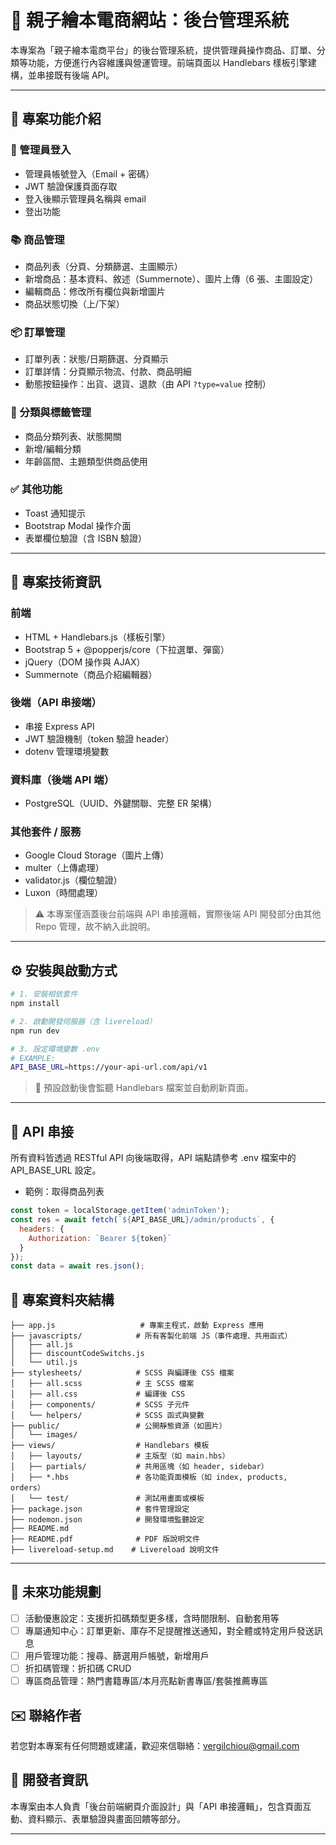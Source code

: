 # 📘 親子繪本電商網站：後台管理系統

本專案為「親子繪本電商平台」的後台管理系統，提供管理員操作商品、訂單、分類等功能，方便進行內容維護與營運管理。前端頁面以 Handlebars 樣板引擎建構，並串接既有後端 API。

---

## 📌 專案功能介紹

### 🔐 管理員登入

* 管理員帳號登入（Email + 密碼）
* JWT 驗證保護頁面存取
* 登入後顯示管理員名稱與 email
* 登出功能

### 📚 商品管理

* 商品列表（分頁、分類篩選、主圖顯示）
* 新增商品：基本資料、敘述（Summernote）、圖片上傳（6 張、主圖設定）
* 編輯商品：修改所有欄位與新增圖片
* 商品狀態切換（上/下架）

### 📦 訂單管理

* 訂單列表：狀態/日期篩選、分頁顯示
* 訂單詳情：分頁顯示物流、付款、商品明細
* 動態按鈕操作：出貨、退貨、退款（由 API `?type=value` 控制）

### 🧩 分類與標籤管理

* 商品分類列表、狀態開關
* 新增/編輯分類
* 年齡區間、主題類型供商品使用

### ✅ 其他功能

* Toast 通知提示
* Bootstrap Modal 操作介面
* 表單欄位驗證（含 ISBN 驗證）

---

## 🔧 專案技術資訊

### 前端

* HTML + Handlebars.js（樣板引擎）
* Bootstrap 5 + @popperjs/core（下拉選單、彈窗）
* jQuery（DOM 操作與 AJAX）
* Summernote（商品介紹編輯器）

### 後端（API 串接端）

* 串接 Express API
* JWT 驗證機制（token 驗證 header）
* dotenv 管理環境變數

### 資料庫（後端 API 端）

* PostgreSQL（UUID、外鍵關聯、完整 ER 架構）

### 其他套件 / 服務

* Google Cloud Storage（圖片上傳）
* multer（上傳處理）
* validator.js（欄位驗證）
* Luxon（時間處理）

> ⚠️ 本專案僅涵蓋後台前端與 API 串接邏輯，實際後端 API 開發部分由其他 Repo 管理，故不納入此說明。

---

## ⚙️ 安裝與啟動方式

```bash
# 1. 安裝相依套件
npm install

# 2. 啟動開發伺服器（含 livereload）
npm run dev

# 3. 設定環境變數 .env
# EXAMPLE:
API_BASE_URL=https://your-api-url.com/api/v1
```

> 📁 預設啟動後會監聽 Handlebars 檔案並自動刷新頁面。

---
## 🔗 API 串接
所有資料皆透過 RESTful API 向後端取得，API 端點請參考 .env 檔案中的 API_BASE_URL 設定。

* 範例：取得商品列表

```javascript
const token = localStorage.getItem('adminToken');
const res = await fetch(`${API_BASE_URL}/admin/products`, {
  headers: {
    Authorization: `Bearer ${token}`
  }
});
const data = await res.json();
```




## 📁 專案資料夾結構

```
├── app.js                   # 專案主程式，啟動 Express 應用
├── javascripts/            # 所有客製化前端 JS（事件處理、共用函式）
│   ├── all.js
│   ├── discountCodeSwitchs.js
│   └── util.js
├── stylesheets/            # SCSS 與編譯後 CSS 檔案
│   ├── all.scss            # 主 SCSS 檔案
│   ├── all.css             # 編譯後 CSS
│   ├── components/         # SCSS 子元件
│   └── helpers/            # SCSS 函式與變數
├── public/                 # 公開靜態資源（如圖片）
│   └── images/
├── views/                  # Handlebars 模板
│   ├── layouts/            # 主版型（如 main.hbs）
│   ├── partials/           # 共用區塊（如 header, sidebar）
│   ├── *.hbs               # 各功能頁面模板（如 index, products, orders）
│   └── test/               # 測試用畫面或模板
├── package.json            # 套件管理設定
├── nodemon.json            # 開發環境監聽設定
├── README.md
├── README.pdf              # PDF 版說明文件
├── livereload-setup.md    # Livereload 說明文件
```

---

<!-- ## 🖼️ 畫面截圖（Screenshots）

### 🔐 管理員登入

```md
![登入畫面](./screenshots/login.png)
```

### 📚 商品管理

```md
![商品列表](./screenshots/product-list.png)
![新增商品](./screenshots/product-add.png)
![商品圖片上傳](./screenshots/product-images.png)
![編輯商品](./screenshots/product-edit.png)
```

### 📦 訂單管理

```md
![訂單列表](./screenshots/order-list.png)
![訂單詳情](./screenshots/order-detail.png)
![訂單操作 modal](./screenshots/order-action-modal.png)
```

### 🧩 分類管理

```md
![商品分類](./screenshots/category-list.png)
![新增分類](./screenshots/category-edit.png)
```

### ✅ 互動提示

```md
![成功通知 Toast](./screenshots/toast-success.png)
![操作 Modal](./screenshots/modal-example.png)
```

--- -->

## 🔮 未來功能規劃
- [ ] 活動優惠設定：支援折扣碼類型更多樣，含時間限制、自動套用等
- [ ] 專屬通知中心：訂單更新、庫存不足提醒推送通知，對全體或特定用戶發送訊息
- [ ] 用戶管理功能：搜尋、篩選用戶帳號，新增用戶
- [ ] 折扣碼管理：折扣碼 CRUD
- [ ] 專區商品管理：熱門書籍專區/本月亮點新書專區/套裝推薦專區

## ✉️ 聯絡作者

若您對本專案有任何問題或建議，歡迎來信聯絡：vergilchiou@gmail.com



## 👤 開發者資訊

本專案由本人負責「後台前端網頁介面設計」與「API 串接邏輯」，包含頁面互動、資料顯示、表單驗證與畫面回饋等部分。

---
